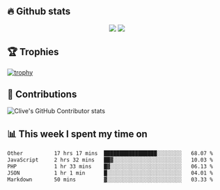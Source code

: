 ## &#128293; Github stats

<!-- GitHub Readme Streak Stats - https://github.com/DenverCoder1/github-readme-streak-stats -->
<p align="center">

<picture>
  <source 
    srcset="https://github-readme-stats.vercel.app/api?username=clivewalkden&count_private=true&show_icons=true&theme=darcula"
    media="(prefers-color-scheme: dark)"
  />
  <source
    srcset="https://github-readme-stats.vercel.app/api?username=clivewalkden&count_private=true&show_icons=true&theme=calm"
    media="(prefers-color-scheme: light), (prefers-color-scheme: no-preference)"
  />
  <img src="https://github-readme-stats.vercel.app/api?username=clivewalkden&count_private=true&show_icons=true&theme=darcula" />
</picture>

<a href="https://git.io/streak-stats" target="_blank">
  <img src="http://github-readme-streak-stats.herokuapp.com?user=clivewalkden&theme=darcula&date_format=j%20M%5B%20Y%5D" />
</a>

</p>

## &#127942; Trophies
[![trophy](https://github-profile-trophy.vercel.app/?username=clivewalkden&theme=onedark)](https://github.com/clivewalkden/github-profile-trophy)

## &#129309; Contributions
![Clive's GitHub Contributor stats](https://github-contributor-stats.vercel.app/api?username=clivewalkden)

## &#128202; This week I spent my time on
<!--START_SECTION:waka-->

```txt
Other          17 hrs 17 mins  █████████████████░░░░░░░░   68.07 %
JavaScript     2 hrs 32 mins   ██▓░░░░░░░░░░░░░░░░░░░░░░   10.03 %
PHP            1 hr 33 mins    █▓░░░░░░░░░░░░░░░░░░░░░░░   06.13 %
JSON           1 hr 1 min      █░░░░░░░░░░░░░░░░░░░░░░░░   04.01 %
Markdown       50 mins         ▓░░░░░░░░░░░░░░░░░░░░░░░░   03.33 %
```

<!--END_SECTION:waka-->
